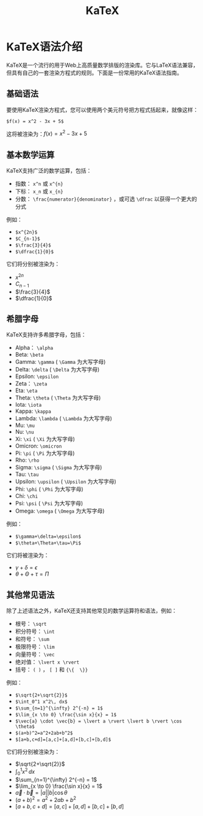 ﻿---
title: KaTeX
published: 2023-07-13 21:08:51 
updated: 2023-12-08 12:58:32
description: ''
image: ''
tags: []
category: 'Others'
draft: false
---

# KaTeX语法介绍

KaTeX是一个流行的用于Web上高质量数学排版的渲染库。它与LaTeX语法兼容，但具有自己的一套渲染方程式的规则。下面是一份常用的KaTeX语法指南。


## 基础语法

要使用KaTeX渲染方程式，您可以使用两个美元符号把方程式括起来，就像这样：

```
$f(x) = x^2 - 3x + 5$
```

这将被渲染为：$f(x) = x^2 - 3x + 5$

## 基本数学运算
KaTeX支持广泛的数学运算，包括：
- 指数： `x^n` 或 `x^{n}` 
- 下标： `x_n` 或 `x_{n}` 
- 分数： `\frac{numerator}{denominator}` ，或可选 `\dfrac` 以获得一个更大的分式


例如：
- `$x^{2n}$`
- `$C_{n-1}$`
- `$\frac{3}{4}$`
- `$\dfrac{1}{0}$`

它们将分别被渲染为：

- $x^{2n}$
- $C_{n-1}$
- $\frac{3}{4}$
- $\dfrac{1}{0}$


## 希腊字母
KaTeX支持许多希腊字母，包括：
- Alpha： `\alpha` 
- Beta:  `\beta` 
- Gamma:  `\gamma`  ( `\Gamma` 为大写字母)
- Delta:  `\delta`  ( `\Delta` 为大写字母)
- Epsilon:  `\epsilon` 
- Zeta： `\zeta` 
- Eta:  `\eta` 
- Theta:  `\theta`  ( `\Theta` 为大写字母)
- Iota:  `\iota` 
- Kappa:  `\kappa` 
- Lambda:  `\lambda`  ( `\Lambda` 为大写字母)
- Mu:  `\mu` 
- Nu:  `\nu` 
- Xi:  `\xi`  ( `\Xi` 为大写字母)
- Omicron:  `\omicron` 
- Pi:  `\pi`  ( `\Pi` 为大写字母)
- Rho:  `\rho` 
- Sigma:  `\sigma`  ( `\Sigma` 为大写字母)
- Tau:  `\tau` 
- Upsilon:  `\upsilon`  ( `\Upsilon` 为大写字母)
- Phi:  `\phi`  ( `\Phi` 为大写字母)
- Chi:  `\chi` 
- Psi:  `\psi`  ( `\Psi` 为大写字母)
- Omega:  `\omega`  ( `\Omega` 为大写字母)


例如：
- `$\gamma+\delta=\epsilon$`
- `$\theta+\Theta+\tau=\Pi$`

它们将被渲染为：

- $\gamma+\delta=\epsilon$
- $\theta+\Theta+\tau=\Pi$


## 其他常见语法

除了上述语法之外，KaTeX还支持其他常见的数学运算符和语法，例如：
- 根号： `\sqrt` 
- 积分符号： `\int` 
- 和符号： `\sum` 
- 极限符号： `\lim` 
- 向量符号： `\vec` 
- 绝对值： `\lvert x \rvert` 
- 括号： `( )` ， `[ ]`  和  `{\{  \}}` 

例如：

- `$\sqrt{2+\sqrt{2}}$`
- `$\int_0^1 x^2\, dx$`
- `$\sum_{n=1}^{\infty} 2^{-n} = 1$`
- `$\lim_{x \to 0} \frac{\sin x}{x} = 1$`
- `$\vec{a} \cdot \vec{b} = \lvert a \rvert \lvert b \rvert \cos \theta$`
- `$(a+b)^2=a^2+2ab+b^2$`
- `$[a+b,c+d]=[a,c]+[a,d]+[b,c]+[b,d]$`


它们将分别被渲染为：

- $\sqrt{2+\sqrt{2}}$
- $\int_0^1 x^2\, dx$
- $\sum_{n=1}^{\infty} 2^{-n} = 1$
- $\lim_{x \to 0} \frac{\sin x}{x} = 1$
- $\vec{a} \cdot \vec{b} = \lvert a \rvert \lvert b \rvert \cos \theta$
- $(a+b)^2=a^2+2ab+b^2$
- $[a+b,c+d]=[a,c]+[a,d]+[b,c]+[b,d]$
